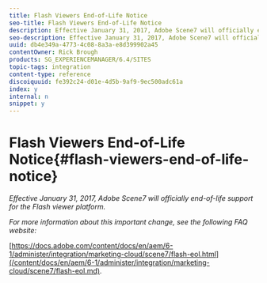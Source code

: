 ```yaml
---
title: Flash Viewers End-of-Life Notice
seo-title: Flash Viewers End-of-Life Notice
description: Effective January 31, 2017, Adobe Scene7 will officially end-of-life support for the Flash viewer platform.
seo-description: Effective January 31, 2017, Adobe Scene7 will officially end-of-life support for the Flash viewer platform.
uuid: db4e349a-4773-4c08-8a3a-e8d399902a45
contentOwner: Rick Brough
products: SG_EXPERIENCEMANAGER/6.4/SITES
topic-tags: integration
content-type: reference
discoiquuid: fe392c24-d01e-4d5b-9af9-9ec500adc61a
index: y
internal: n
snippet: y
---
```


# Flash Viewers End-of-Life Notice{#flash-viewers-end-of-life-notice}

*Effective January 31, 2017, Adobe Scene7 will officially end-of-life support for the Flash viewer platform.*

*For more information about this important change, see the following FAQ website:*

[https://docs.adobe.com/content/docs/en/aem/6-1/administer/integration/marketing-cloud/scene7/flash-eol.html](/content/docs/en/aem/6-1/administer/integration/marketing-cloud/scene7/flash-eol.md).
